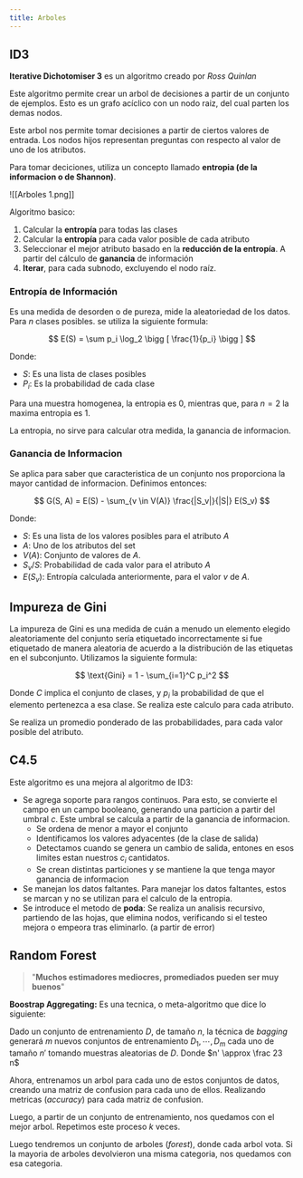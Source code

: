 ```yaml
---
title: Arboles
---
```


## ID3

**Iterative Dichotomiser 3** es un algoritmo creado por *Ross Quinlan*

Este algoritmo permite crear un arbol de decisiones a partir de un conjunto de ejemplos. Esto es un grafo acíclico con un nodo raiz, del cual parten los demas nodos.

Este arbol nos permite tomar decisiones a partir de ciertos valores de entrada. Los nodos hijos representan preguntas con respecto al valor de uno de los atributos.

Para tomar deciciones, utiliza un concepto llamado **entropia (de la informacion o de Shannon)**.

![[Arboles 1.png]]

Algoritmo basico:

1. Calcular la **entropía** para todas las clases
2. Calcular la **entropía** para cada valor posible de cada atributo
3. Seleccionar el mejor atributo basado en la **reducción de la entropía**. A partir del cálculo de **ganancia** de información
4. **Iterar**, para cada subnodo, excluyendo el nodo raíz.

### Entropía de Información

Es una medida de desorden o de pureza, mide la aleatoriedad de los datos. Para $n$ clases posibles. se utiliza la siguiente formula:

$$
E(S) = \sum p_i \log_2 \bigg [ \frac{1}{p_i} \bigg ]
$$

Donde:

- $S:$ Es una lista de clases posibles
- $P_i:$ Es la probabilidad de cada clase

Para una muestra homogenea, la entropia es $0$, mientras que, para $n{=}2$ la maxima entropia es $1$.

La entropia, no sirve para calcular otra medida, la ganancia de informacion.

### Ganancia de Informacion

Se aplica para saber que caracteristica de un conjunto nos proporciona la mayor cantidad de informacion. Definimos entonces:

$$
G(S, A) = E(S) - \sum_{v \in V(A)} \frac{|S_v|}{|S|} E(S_v)
$$

Donde:

- $S$: Es una lista de los valores posibles para el atributo $A$
- $A$: Uno de los atributos del set
- $V(A):$ Conjunto de valores de $A$.
- $S_v / S:$ Probabilidad de cada valor para el atributo $A$
- $E(S_v):$ Entropía calculada anteriormente, para el valor $v$ de $A$.

## Impureza de Gini

La impureza de Gini es una medida de cuán a menudo un elemento elegido aleatoriamente del conjunto sería etiquetado incorrectamente si fue etiquetado de manera aleatoria de acuerdo a la distribución de las etiquetas en el subconjunto. Utilizamos la siguiente formula:

$$
\text{Gini} = 1 - \sum_{i=1}^C p_i^2
$$

Donde $C$ implica el conjunto de clases, y $p_i$ la probabilidad de que el elemento pertenezca a esa clase. Se realiza este calculo para cada atributo.

Se realiza un promedio ponderado de las probabilidades, para cada valor posible del atributo.

## C4.5

Este algoritmo es una mejora al algoritmo de ID3:

- Se agrega soporte para rangos continuos. Para esto, se convierte el campo en un campo booleano, generando una particion a partir del umbral $c$. Este umbral se calcula a partir de la ganancia de informacion.
	- Se ordena de menor a mayor el conjunto
	- Identificamos los valores adyacentes (de la clase de salida)
	- Detectamos cuando se genera un cambio de salida, entones en esos limites estan nuestros $c_i$ cantidatos.
	- Se crean distintas particiones y se mantiene la que tenga mayor ganancia de informacion
- Se manejan los datos faltantes. Para manejar los datos faltantes, estos se marcan y no se utilizan para el calculo de la entropia.
- Se introduce el metodo de **poda**: Se realiza un analisis recursivo, partiendo de las hojas, que elimina nodos, verificando si el testeo mejora o empeora tras eliminarlo. (a partir de error)

## Random Forest

> "**Muchos estimadores mediocres, promediados pueden ser muy buenos**"

**Boostrap Aggregating:** Es una tecnica, o meta-algoritmo que dice lo siguiente:

Dado un conjunto de entrenamiento $D$, de tamaño $n$, la técnica de *bagging* generará $m$ nuevos conjuntos de entrenamiento $D_1, \cdots, D_m$ cada uno de tamaño $n'$ tomando muestras aleatorias de $D$. Donde $n' \approx \frac 23 n$

Ahora, entrenamos un arbol para cada uno de estos conjuntos de datos, creando una matriz de confusion para cada uno de ellos. Realizando metricas (*accuracy*) para cada matriz de confusion.

Luego, a partir de un conjunto de entrenamiento, nos quedamos con el mejor arbol. Repetimos este proceso $k$ veces.

Luego tendremos un conjunto de arboles (*forest*), donde cada arbol vota. Si la mayoria de arboles devolvieron una misma categoria, nos quedamos con esa categoria.
